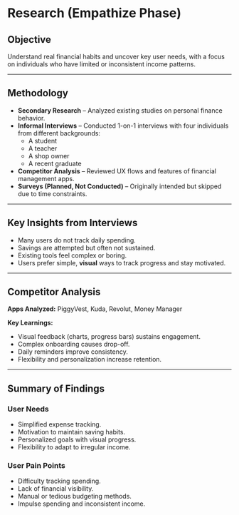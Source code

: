 # Research (Empathize Phase)

## Objective
Understand real financial habits and uncover key user needs, with a focus on individuals who have limited or inconsistent income patterns.

---

## Methodology
- **Secondary Research** – Analyzed existing studies on personal finance behavior.  
- **Informal Interviews** – Conducted 1-on-1 interviews with four individuals from different backgrounds:  
  - A student  
  - A teacher  
  - A shop owner  
  - A recent graduate  
- **Competitor Analysis** – Reviewed UX flows and features of financial management apps.  
- **Surveys (Planned, Not Conducted)** – Originally intended but skipped due to time constraints.  

---

## Key Insights from Interviews
- Many users do not track daily spending.  
- Savings are attempted but often not sustained.  
- Existing tools feel complex or boring.  
- Users prefer simple, **visual** ways to track progress and stay motivated.  

---

## Competitor Analysis
**Apps Analyzed:** PiggyVest, Kuda, Revolut, Money Manager  

**Key Learnings:**
- Visual feedback (charts, progress bars) sustains engagement.  
- Complex onboarding causes drop-off.  
- Daily reminders improve consistency.  
- Flexibility and personalization increase retention.  

---

## Summary of Findings

### User Needs
- Simplified expense tracking.  
- Motivation to maintain saving habits.  
- Personalized goals with visual progress.  
- Flexibility to adapt to irregular income.  

### User Pain Points
- Difficulty tracking spending.  
- Lack of financial visibility.  
- Manual or tedious budgeting methods.  
- Impulse spending and inconsistent income.  
